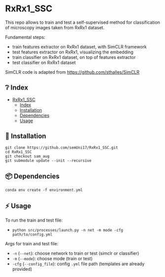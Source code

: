 # RxRx1_SSC

This repo allows to train and test a self-supervised method for classification
of microscopy images taken from RxRx1 dataset.

Fundamental steps:
- train features extractor on RxRx1 dataset, with SimCLR framework
- test features extractor on RxRx1, visualizing the embedding
- train classifier on RxRx1 dataset, on top of features extractor
- test classifier on RxRx1 dataset

SimCLR code is adapted from https://github.com/sthalles/SimCLR


## :grey_question: Index
- [RxRx1_SSC](#RxRx1_SSC)
    - [Index](#index)
    - [Installation](#installation)
    - [Dependencies](#dependencies)
    - [Usage](#usage)


## :receipt: Installation
```
git clone https://github.com/semUni17/RxRx1_SSC.git
cd RxRx1_SSC
git checkout sam_aug
git submodule update --init --recursive
```


## :package: Dependencies
```
conda env create -f environment.yml
```


## :zap: Usage
To run the train and test file:
- `python src/processes/launch.py -n net -m mode -cfg path/to/config.yml`

Args for train and test file:
- `-n` (`--net`): choose network to train or test (simclr or classifier)
- `-m` (`--mode`): choose mode (train or test)
- `-cfg` (`--config_file`): config `.yml` file path (templates are already provided)

